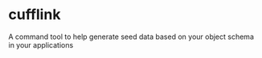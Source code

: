 # cufflink
A command tool to help generate seed data based on your object schema in your applications
